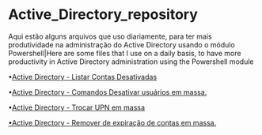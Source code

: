 # Active_Directory_repository
Aqui estão alguns arquivos que uso diariamente, para ter mais produtividade na administração do Active Directory usando o módulo Powershell|Here are some files that I use on a daily basis, to have more productivity in Active Directory administration using the Powershell module 



•[Active Directory - Listar Contas Desativadas](https://github.com/matheussdsi/Active_Directory_repository/blob/c2b9421b34dc49799df9638069aa8a98af4063d1/Contas_desativas.ps1)

•[Active Directory - Comandos Desativar usuários em massa.](https://github.com/matheussdsi/Active_Directory_repository/blob/1a8886640f46c0faddb6f76a1276e3c815453d65/Disable_Account.ps1)

•[Active Directory - Trocar UPN em massa](https://github.com/matheussdsi/Active_Directory_repository/blob/a543833739b79a964f92af53b51d05069652412a/change_UPN_OU.ps1)

[•Active Directory - Remover de expiração de contas em massa.](https://github.com/matheussdsi/Active_Directory_repository/blob/a543833739b79a964f92af53b51d05069652412a/limpar_ADAccountExpiration.ps1)
